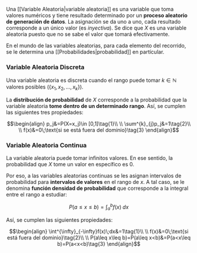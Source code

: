 
Una [[Variable Aleatoria|variable aleatoria]] es una variable que toma valores numéricos y tiene resultado determinado por un **proceso aleatorio de generación de datos**. La asignación se da uno a uno, cada resultado corresponde a un único valor (es *inyectiva*).  Se dice que $X$ es una variable aleatoria puesto que no se sabe el valor que tomará efectivamente. 

En el mundo de las variables aleatorias, para cada elemento del recorrido, se le determina una [[Probabilidades|probabilidad]] en partícular. 

### Variable Aleatoria Discreta 

Una variable aleatoria es discreta cuando el rango puede tomar $k\in\mathbb{N}$ valores posibles $(\lbrace x_1, x_2,\dots, x_k\rbrace)$. 

La **distribución de probabilidad** de $X$ corresponde a la probabilidad que la variable aleatoria **tome dentro de un determinado rango**. Así, se cumplen las siguientes tres propiedades: 

$$\begin{align}
p_j&=P(X=x_j)\in [0,1]\tag{1}\\  \\
\sum^{k}_{j}p_j&=1\tag{2}\\  \\
f(x)&=0\;\text{si se está fuera del dominio}\tag{3}
\end{align}$$


### Variable Aleatoria Continua 

La variable aleatoria puede tomar infinitos valores. En ese sentido, la probabilidad que $X$ tome un valor en específico es $0$. 

Por eso, a las variables aleatorias continuas se les asignan intervalos de probabilidad para **intervalos de valores** en el rango de $x$. A tal caso, se le denomina **función densidad de probabilidad** que corresponde a la integral entre el rango a estudiar: 

$$P(a\leq x\leq b)=\int^{b}_{a}f(x)\;dx$$

Así, se cumplen las siguientes propiedades: 

$$\begin{align}
\int^{\infty}_{-\infty}f(x)\;dx&=1\tag{1}\\  \\
f(x)&=0\;\text{si está fuera del dominio}\tag{2}\\  \\
P(a\leq x\leq b)=P(a\leq x<b)&=P(a<x\leq b)=P(a<x<b)\tag{3}
\end{align}$$

